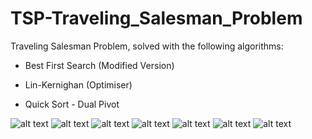 # TSP-Traveling_Salesman_Problem
Traveling Salesman Problem, solved with the following algorithms:

- Best First Search (Modified Version)

- Lin-Kernighan (Optimiser)

- Quick Sort - Dual Pivot

![alt text](Report/imgages/FirstPage.png "Main page")
![alt text](Report/images/SecondPage.png "First page")
![alt text](Report/images/SecondPage.png "Second page")
![alt text](Report/images/ThirdPage.png "Third page")
![alt text](Report/images/FourthPage.png "Fourth page")
![alt text](Report/images/FifthPage.png "Fifth page")
![alt text](Report/images/SixthPage.png "Six page")
